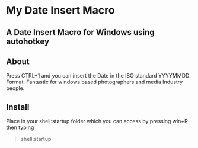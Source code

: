 # My Date Insert Macro
## A Date Insert Macro for Windows using autohotkey

## About

Press CTRL+1 and you can insert the Date in the ISO standard YYYYMMDD_ Format. Fantastic for windows based photographers and media Industry people.

## Install

Place in your shell:startup folder which you can access by pressing win+R then typing

>shell:startup
